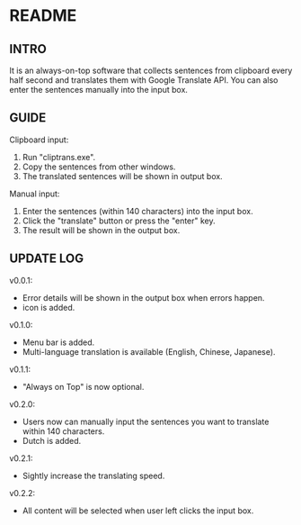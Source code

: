# README

## INTRO

It is an always-on-top software that collects sentences from clipboard every half second and translates them with Google Translate API. You can also enter the sentences manually into the input box. 

## GUIDE

Clipboard input:
1. Run "cliptrans.exe".
2. Copy the sentences from other windows.
3. The translated sentences will be shown in output box. 

Manual input:
1. Enter the sentences (within 140 characters) into the input box.
2. Click the "translate" button or press the "enter" key.
3. The result will be shown in the output box.

## UPDATE LOG

v0.0.1: 
- Error details will be shown in the output box when errors happen. 
- icon is added. 

v0.1.0: 
- Menu bar is added. 
- Multi-language translation is available (English, Chinese, Japanese).

v0.1.1: 
- "Always on Top" is now optional.

v0.2.0: 
- Users now can manually input the sentences you want to translate within 140 characters.
- Dutch is added. 

v0.2.1:
- Sightly increase the translating speed. 

v0.2.2:
- All content will be selected when user left clicks the input box. 